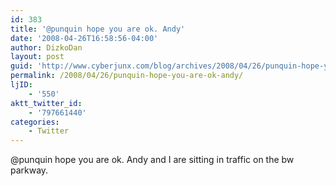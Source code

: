 ```yaml
---
id: 383
title: '@punquin hope you are ok. Andy'
date: '2008-04-26T16:58:56-04:00'
author: DizkoDan
layout: post
guid: 'http://www.cyberjunx.com/blog/archives/2008/04/26/punquin-hope-you-are-ok-andy/'
permalink: /2008/04/26/punquin-hope-you-are-ok-andy/
ljID:
    - '550'
aktt_twitter_id:
    - '797661440'
categories:
    - Twitter
---
```


@punquin hope you are ok. Andy and I are sitting in traffic on the bw parkway.